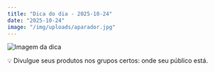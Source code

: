 ```yaml
---
title: "Dica do dia - 2025-10-24"
date: "2025-10-24"
image: "/img/uploads/aparador.jpg"
---
```


![Imagem da dica](/img/uploads/aparador.jpg)

💡 Divulgue seus produtos nos grupos certos: onde seu público está.
